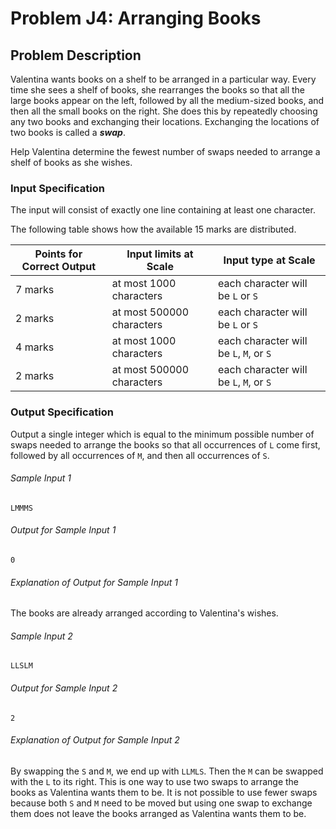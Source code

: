 # Problem J4: Arranging Books

## Problem Description

Valentina wants books on a shelf to be arranged in a particular way.
Every time she sees a shelf of books, she rearranges the books so that
all the large books appear on the left, followed by all the medium-sized
books, and then all the small books on the right. She does this by
repeatedly choosing any two books and exchanging their locations.
Exchanging the locations of two books is called a **_swap_**.

Help Valentina determine the fewest number of swaps needed to arrange a
shelf of books as she wishes.

### Input Specification

The input will consist of exactly one line containing at least one
character.

The following table shows how the available 15 marks are distributed.

  | Points for Correct Output 	| Input limits at Scale              	| Input type at Scale                        	|
|---------------------------	|------------------------------------	|--------------------------------------------	|
|     7 marks               	|     at most 1000   characters      	|     each character   will be `L` or `S`        	|
|     2 marks               	|     at most 500000   characters    	|     each character   will be `L` or `S`        	|
|     4 marks               	|     at most 1000 characters        	|     each character   will be `L`, `M`, or `S`    	|
|     2 marks               	|     at most 500000   characters    	|     each character   will be `L`, `M`, or `S`    	|

### Output Specification

Output a single integer which is equal to the minimum possible number of
swaps needed to arrange the books so that all occurrences of `L` come
first, followed by all occurrences of `M`, and then all occurrences of `S`.

###### Sample Input 1

```in
LMMMS
```

###### Output for Sample Input 1

```out
0
```

###### Explanation of Output for Sample Input 1

The books are already arranged according to Valentina's wishes.

###### Sample Input 2

```in
LLSLM
```

###### Output for Sample Input 2

```out
2
```

###### Explanation of Output for Sample Input 2

By swapping the `S` and `M`, we end up with `LLMLS`. Then the `M` can be swapped
with the `L` to its right. This is one way to use two swaps to arrange the
books as Valentina wants them to be. It is not possible to use fewer
swaps because both `S` and `M` need to be moved but using one swap to
exchange them does not leave the books arranged as Valentina wants them
to be.
